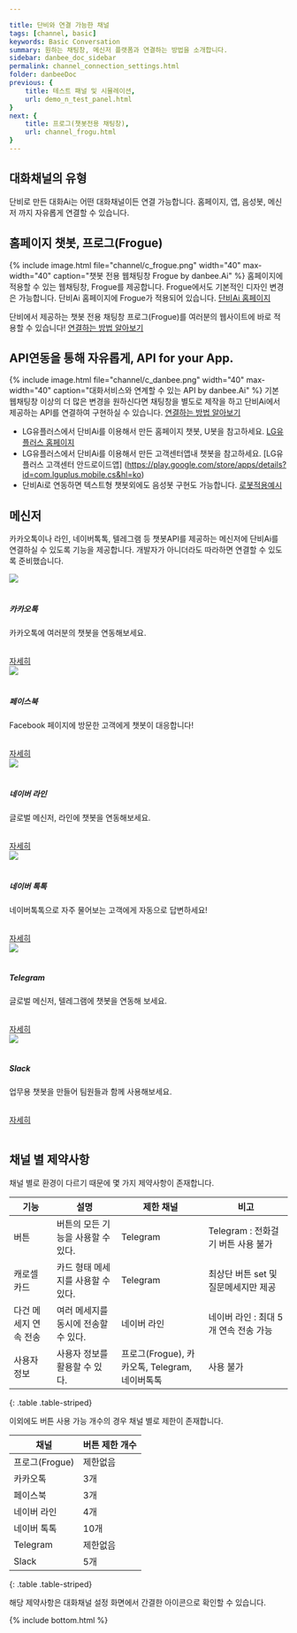 ```yaml
---

title: 단비와 연결 가능한 채널
tags: [channel, basic]
keywords: Basic Conversation
summary: 원하는 채팅창, 메신저 플랫폼과 연결하는 방법을 소개합니다.
sidebar: danbee_doc_sidebar
permalink: channel_connection_settings.html
folder: danbeeDoc
previous: {
    title: 테스트 패널 및 시뮬레이션,
    url: demo_n_test_panel.html
}
next: {
    title: 프로그(챗봇전용 채팅창),
    url: channel_frogu.html
}
---
```




## 대화채널의 유형
단비로 만든 대화Ai는 어떤 대화채널이든 연결 가능합니다. 홈페이지, 앱, 음성봇, 메신저 까지 자유롭게 연결할 수 있습니다.

## 홈페이지 챗봇, 프로그(Frogue)
{% include image.html file="channel/c_frogue.png" width="40" max-width="40" caption="챗봇 전용 웹채팅창 Frogue by danbee.Ai" %}
홈페이지에 적용할 수 있는 웹채팅창, Frogue를 제공합니다. Frogue에서도 기본적인 디자인 변경은 가능합니다.
단비Ai 홈페이지에 Frogue가 적용되어 있습니다. [단비Ai 홈페이지](https://danbee.ai)

단비에서 제공하는 챗봇 전용 채팅창 프로그(Frogue)를 여러분의 웹사이트에 바로 적용할 수 있습니다!
[연결하는 방법 알아보기](channel_frogu.html)

## API연동을 통해 자유롭게, API for your App.
{% include image.html file="channel/c_danbee.png" width="40" max-width="40" caption="대화서비스와 연계할 수 있는 API by danbee.Ai" %}
기본 웹채팅창 이상의 더 많은 변경을 원하신다면 채팅창을 별도로 제작을 하고 단비Ai에서 제공하는 API를 연결하여 구현하실 수 있습니다. 
[연결하는 방법 알아보기](channel_native_app.html)

- LG유플러스에서 단비Ai를 이용해서 만든 홈페이지 챗봇, U봇을 참고하세요. [LG유플러스 홈페이지](https://www.uplus.co.kr/home/Index.hpi)
- LG유플러스에서 단비Ai를 이용해서 만든 고객센터앱내 챗봇을 참고하세요. [LG유플러스 고객센터 안드로이드앱] (https://play.google.com/store/apps/details?id=com.lguplus.mobile.cs&hl=ko)
- 단비Ai로 연동하면 텍스트형 챗봇외에도 음성봇 구현도 가능합니다. [로봇적용예시](/casestudy_013_nh_robot_concierge.html)


## 메신저
카카오톡이나 라인, 네이버톡톡, 텔레그램 등 챗봇API를 제공하는 메신저에 단비Ai를 연결하실 수 있도록 기능을 제공합니다. 개발자가 아니더라도 따라하면 연결할 수 있도록 준비했습니다.


<div class="row" class="channel_gate">
    <div class="col-md-4 col-sm-6">
        <div class="panel panel-default text-center">
            <div class="panel-heading">
                <img src="https://danbee.Ai/platform/img/channel/c_kakaotalk.png" />
            </div>
            <div class="panel-body">
                <h5>카카오톡</h5>
                <p>카카오톡에 여러분의 챗봇을 연동해보세요.</p><br />
                <a href="channel_kakaoibuilder.html" class="btn btn-primary">자세히</a>
            </div>
        </div>
    </div>
    <div class="col-md-4 col-sm-6">
        <div class="panel panel-default text-center">
            <div class="panel-heading">
                <img src="https://danbee.Ai/platform/img/channel/c_facebook.png" />
            </div>
            <div class="panel-body">
                <h5>페이스북</h5>
                <p>Facebook 페이지에 방문한 고객에게 챗봇이 대응합니다!</p><br />
                <a href="channel_facebook.html" class="btn btn-primary">자세히</a>
            </div>
        </div>
    </div>
    <div class="col-md-4 col-sm-6">
        <div class="panel panel-default text-center">
            <div class="panel-heading">
                <img src="https://danbee.Ai/platform/img/channel/c_line.png" />
            </div>
            <div class="panel-body">
                <h5>네이버 라인</h5>
                <p>글로벌 메신저, 라인에 챗봇을 연동해보세요. </p><br />
                <a href="channel_line.html" class="btn btn-primary">자세히</a>
            </div>
        </div>
    </div>
    <div class="col-md-4 col-sm-6">
            <div class="panel panel-default text-center">
                <div class="panel-heading">
                    <img src="https://danbee.Ai/platform/img/channel/c_naver_talktalk.png" />
                </div>
                <div class="panel-body">
                    <h5>네이버 톡톡</h5>
                    <p>네이버톡톡으로 자주 물어보는 고객에게 자동으로 답변하세요!</p><br />
                    <a href="channel_navertalk.html" class="btn btn-primary">자세히</a>
                </div>
            </div>
        </div>
    <div class="col-md-4 col-sm-6">
        <div class="panel panel-default text-center">
            <div class="panel-heading">
                <img src="https://danbee.Ai/platform/img/channel/c_telegram.png" />
            </div>
            <div class="panel-body">
                <h5>Telegram</h5>
                <p>글로벌 메신저, 텔레그램에 챗봇을 연동해 보세요.</p><br />
                <a href="channel_telegram.html" class="btn btn-primary">자세히</a>
            </div>
        </div>
    </div>
    <div class="col-md-4 col-sm-6">
        <div class="panel panel-default text-center">
            <div class="panel-heading">
                <img src="https://danbee.Ai/platform/img/channel/c_slack.png" />
            </div>
            <div class="panel-body">
                <h5>Slack</h5>
                <p>업무용 챗봇을 만들어 팀원들과 함께 사용해보세요.</p><br />
                <a href="channel_slack.html" class="btn btn-primary">자세히</a>
            </div>
        </div>
    </div>
</div>
<br />

## 채널 별 제약사항
채널 별로 환경이 다르기 때문에 몇 가지 제약사항이 존재합니다.

| 기능 | 설명 | 제한 채널 | 비고 |
|--------|-------|-------|------|
| 버튼 | 버튼의 모든 기능을 사용할 수 있다. | Telegram | Telegram : 전화걸기 버튼 사용 불가|
| 캐로셀 카드 | 카드 형태 메세지를 사용할 수 있다. | Telegram | 최상단 버튼 set 및 질문메세지만 제공 |
| 다건 메세지 연속 전송 | 여러 메세지를 동시에 전송할 수 있다. | 네이버 라인 | 네이버 라인 : 최대 5개 연속 전송 가능 |
| 사용자 정보 | 사용자 정보를 활용할 수 있다. | 프로그(Frogue), 카카오톡, Telegram,<br/> 네이버톡톡  | 사용 불가 |
{: .table .table-striped}

이외에도 버튼 사용 가능 개수의 경우 채널 별로 제한이 존재합니다.

| 채널 | 버튼 제한 개수 |
|--------|-------|
| 프로그(Frogue) | 제한없음 |
| 카카오톡 | 3개 | 
| 페이스북 | 3개 | 
| 네이버 라인 | 4개 | 
| 네이버 톡톡 | 10개 |
| Telegram | 제한없음 |
| Slack | 5개 |
{: .table .table-striped}

해당 제약사항은 대화채널 설정 화면에서 간결한 아이콘으로 확인할 수 있습니다.


{% include bottom.html %}


